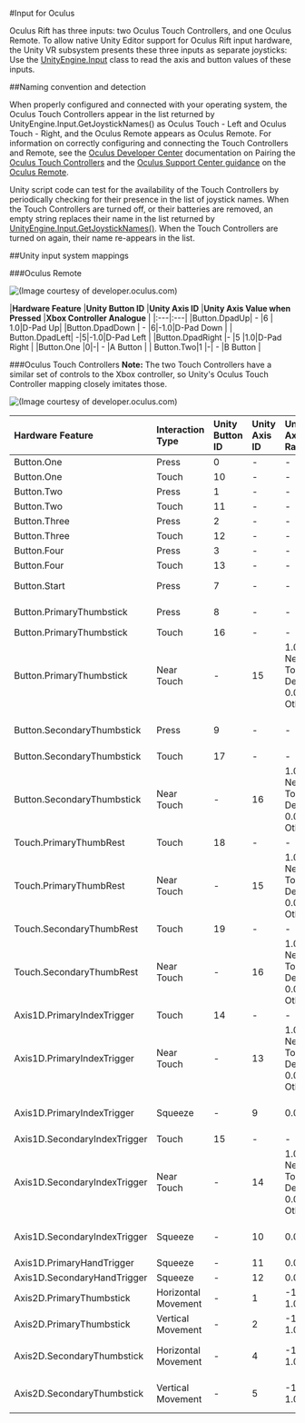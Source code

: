 #Input for Oculus

Oculus Rift has three inputs: two Oculus Touch Controllers, and one Oculus Remote. To allow native Unity Editor support for Oculus Rift input hardware, the Unity VR subsystem presents these three inputs as separate joysticks: Use the [UnityEngine.Input](ScriptRef:Input.html) class to read the axis and button values of these inputs.


##Naming convention and detection

When properly configured and connected with your operating system, the Oculus Touch Controllers appear in the list returned by UnityEngine.Input.GetJoystickNames() as Oculus Touch - Left and Oculus Touch - Right, and the Oculus Remote appears as Oculus Remote. For information on correctly configuring and connecting the Touch Controllers and Remote, see the [Oculus Developer Center](https://developer3.oculus.com) documentation on Pairing the [Oculus Touch Controllers](https://developer3.oculus.com/documentation/pcsdk/latest/concepts/pairing-touch-controllers/) and the [Oculus Support Center guidance](https://support.oculus.com) on the [Oculus Remote](https://support.oculus.com/help/oculus/835449819935261).

Unity script code can test for the availability of the Touch Controllers by periodically checking for their presence in the list of joystick names. When the Touch Controllers are turned off, or their batteries are removed, an empty string replaces their name in the list returned by [UnityEngine.Input.GetJoystickNames()](ScriptRef:Input.GetJoystickNames.html). When the Touch Controllers are turned on again, their name re-appears in the list.

##Unity input system mappings

###Oculus Remote

![(Image courtesy of developer.oculus.com)](../uploads/Main/OculusControllersRemote.png)

|**Hardware Feature** |**Unity Button ID** |**Unity Axis ID** |**Unity Axis Value when Pressed** |**Xbox Controller Analogue** |
|:---|:---|
|Button.DpadUp| - |6 | 1.0|D-Pad Up|
|Button.DpadDown | - |6|-1.0|D-Pad Down |
| Button.DpadLeft| -|5|-1.0|D-Pad Left |
|Button.DpadRight |- |5 |1.0|D-Pad Right |
|Button.One |0|-| - |A Button |
| Button.Two|1 |-| - |B Button |


###Oculus Touch Controllers
**Note:** The two Touch Controllers have a similar set of controls to the Xbox controller, so Unity's Oculus Touch Controller mapping closely imitates those. 

![(Image courtesy of developer.oculus.com)](../uploads/Main/OculusControllersTouchControllers.png)

| __Hardware Feature__| __Interaction Type__ | __Unity Button ID__ | __Unity Axis ID__ | __Unity Axis Range__ | __Xbox Controller Analog__ |
|:---|:---|:---|:---|:---|:---| 
| Button.One| Press | 0 |  - |  - | A Button |
| Button.One| Touch | 10 |  - |  - |  - |
| Button.Two| Press | 1 |  - |  - | B Button |
| Button.Two| Touch | 11 |  - |  - |  - |
| Button.Three| Press | 2 |  - |  - | X Button |
| Button.Three| Touch | 12 |  - |  - |  - |
| Button.Four| Press | 3 |  - |  - | Y Button |
| Button.Four| Touch | 13 |  - |  - |  - |
| Button.Start| Press | 7 |  - |  - | Start Button |
| Button.PrimaryThumbstick| Press | 8 |  - |  - | Left Stick Press |
| Button.PrimaryThumbstick| Touch | 16 |  - |  - |  - |
| Button.PrimaryThumbstick| Near Touch |  - | 15 | 1.0 When Near Touch Is Detected; 0.0 Otherwise |  - |
| Button.SecondaryThumbstick| Press | 9 |  - |  - | Right Stick Press |
| Button.SecondaryThumbstick| Touch | 17 |  - |  - |  - |
| Button.SecondaryThumbstick| Near Touch |  - | 16 | 1.0 When Near Touch Is Detected; 0.0 Otherwise |  - |
| Touch.PrimaryThumbRest| Touch | 18 | -  |  - |  - |
| Touch.PrimaryThumbRest| Near Touch |  - | 15 | 1.0 When Near Touch Is Detected; 0.0 Otherwise |  - |
| Touch.SecondaryThumbRest| Touch | 19 |  - |  - |  - |
| Touch.SecondaryThumbRest| Near Touch |  - | 16 | 1.0 When Near Touch Is Detected; 0.0 Otherwise |  - |
| Axis1D.PrimaryIndexTrigger| Touch | 14 |  - |  - |  - |
| Axis1D.PrimaryIndexTrigger| Near Touch |  - | 13 | 1.0 When Near Touch Is Detected; 0.0 Otherwise |  - |
| Axis1D.PrimaryIndexTrigger| Squeeze |  - | 9 | 0.0 to 1.0 | Squeeze Left Trigger |
| Axis1D.SecondaryIndexTrigger| Touch | 15 |  - |  - |  - |
| Axis1D.SecondaryIndexTrigger| Near Touch |  - | 14 | 1.0 When Near Touch Is Detected; 0.0 Otherwise |  - |
| Axis1D.SecondaryIndexTrigger| Squeeze |  - | 10 | 0.0 to 1.0 | Squeeze Right Trigger |
| Axis1D.PrimaryHandTrigger| Squeeze |  - | 11 | 0.0 to 1.0 |  - |
| Axis1D.SecondaryHandTrigger| Squeeze |  - | 12 | 0.0 to 1.0 |  - |
| Axis2D.PrimaryThumbstick| Horizontal Movement |  - | 1 | -1.0 to 1.0 | Move Left Stick |
| Axis2D.PrimaryThumbstick| Vertical Movement |  - | 2 | -1.0 to 1.0 | Move Left Stick |
| Axis2D.SecondaryThumbstick| Horizontal Movement |  - | 4 | -1.0 to 1.0 | Move Right Stick |
| Axis2D.SecondaryThumbstick| Vertical Movement |  - | 5 | -1.0 to 1.0 | Move Right Stick |
